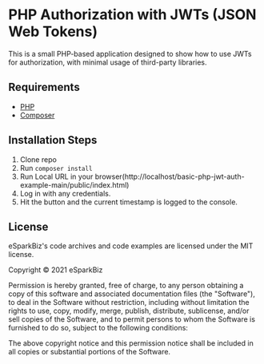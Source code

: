 # PHP Authorization with JWTs (JSON Web Tokens)

This is a small PHP-based application designed to show how to use JWTs for authorization, with minimal usage of third-party libraries.

## Requirements

* [PHP](https://www.php.net/manual/en/install.php)
* [Composer](https://getcomposer.org/download/)

## Installation Steps

1. Clone repo
2. Run `composer install`
3. Run Local URL in your browser(http://localhost/basic-php-jwt-auth-example-main/public/index.html)
4. Log in with any credentials.
5. Hit the button and the current timestamp is logged to the console.

## License

eSparkBiz's code archives and code examples are licensed under the MIT license.

Copyright © 2021 eSparkBiz

Permission is hereby granted, free of charge, to any person obtaining a copy of this software and associated documentation files (the "Software"), to deal in the Software without restriction, including without limitation the rights to use, copy, modify, merge, publish, distribute, sublicense, and/or sell copies of the Software, and to permit persons to whom the Software is furnished to do so, subject to the following conditions:

The above copyright notice and this permission notice shall be included in all copies or substantial portions of the Software.





